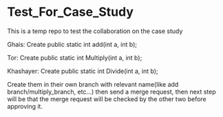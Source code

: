 # Test_For_Case_Study
This is a temp repo to test the collaboration on the case study

 Ghais: Create public static int add(int a, int b);
 
 Tor: Create public static int Multiply(int a, int b);
 
 Khashayer: Create public static int Divide(int a, int b);
 

Create them in their own branch with relevant name(like add branch/multiply_branch, etc...) then send a merge request, then next step will be that the merge request will be checked by the other two before approving it.
